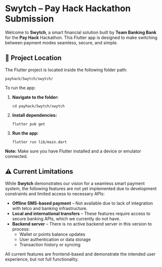 <!DOCTYPE html>
<html lang="en">
<head>
  <meta charset="UTF-8">
</head>
<body>

  <h1>Swytch – Pay Hack Hackathon Submission</h1>

  <p>Welcome to <strong>Swytch</strong>, a smart financial solution built by <strong>Team Banking Bank</strong> for the <strong>Pay Hack</strong> Hackathon. This Flutter app is designed to make switching between payment modes seamless, secure, and simple.</p>

 <h2>📂 Project Location</h2>

<p>The Flutter project is located inside the following folder path:</p>

<pre><code>payhack/Swytch/swytch/</code></pre>

<p>To run the app:</p>

<ol>
  <li><strong>Navigate to the folder:</strong>
    <pre><code>cd payhack/Swytch/swytch</code></pre>
  </li>
  <li><strong>Install dependencies:</strong>
    <pre><code>flutter pub get</code></pre>
  </li>
  <li><strong>Run the app:</strong>
    <pre><code>flutter run lib/main.dart</code></pre>
  </li>
</ol>

<p><strong>Note:</strong> Make sure you have Flutter installed and a device or emulator connected.</p>

<h2>⚠️ Current Limitations</h2>

<p>While <strong>Swytch</strong> demonstrates our vision for a seamless smart payment system, the following features are not yet implemented due to development constraints and limited access to necessary APIs:</p>

<ul>
  <li><strong>Offline SMS-based payment</strong> – Not available due to lack of integration with telco and banking infrastructure.</li>
  <li><strong>Local and international transfers</strong> – These features require access to secure banking APIs, which we currently do not have.</li>
  <li><strong>Backend server</strong> – There is no active backend server in this version to process:
    <ul>
      <li>Wallet or points balance updates</li>
      <li>User authentication or data storage</li>
      <li>Transaction history or syncing</li>
    </ul>
  </li>
</ul>

<p>All current features are frontend-based and demonstrate the intended user experience, but not full functionality.</p>



  

</body>
</html>
